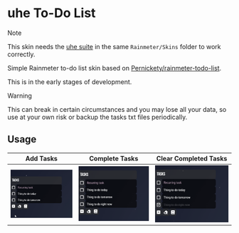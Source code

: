 # uhe To-Do List

> [!NOTE]  
> This skin needs the [uhe suite](https://github.com/uhe-org/uhe) in the same `Rainmeter/Skins` folder to work correctly.

Simple Rainmeter to-do list skin based on [Pernickety/rainmeter-todo-list](https://github.com/Pernickety/rainmeter-todo-list).

This is in the early stages of development.

> [!WARNING]  
> This can break in certain circumstances and you may lose all your data, so use at your own risk or backup the tasks txt files periodically.

## Usage

| Add Tasks | Complete Tasks | Clear Completed Tasks |
| --- | --- | --- |
|![Add Tasks](assets/addtasks.gif) | ![Complete Tasks](assets/completetasks.gif) | ![Clear Completed Tasks](assets/clearcompletetasks.gif) |
